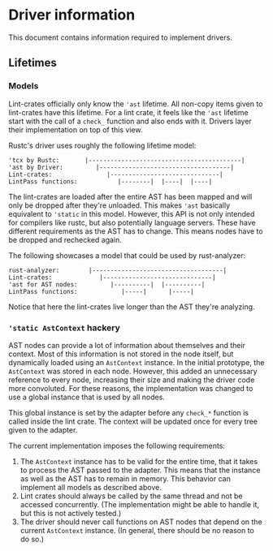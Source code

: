 # Driver information

This document contains information required to implement drivers.

## Lifetimes

### Models

Lint-crates officially only know the `'ast` lifetime.
All non-copy items given to lint-crates have this lifetime.
For a lint crate, it feels like the `'ast` lifetime start with
the call of a `check_` function and also ends with it.
Drivers layer their implementation on top of this view.

Rustc's driver uses roughly the following lifetime model:

```
'tcx by Rustc:       |------------------------------------------|
'ast by Driver:         |------------------------------------|
Lint-crates:               |------------------------------|
LintPass functions:           |--------|  |----|  |----|
```

The lint-crates are loaded after the entire AST has been mapped
and will only be dropped after they're unloaded.
This makes `'ast` basically equivalent to `'static` in this model.
However, this API is not only intended for compilers like rustc,
but also potentially language servers.
These have different requirements as the AST has to change.
This means nodes have to be dropped and rechecked again.

The following showcases a model that could be used by rust-analyzer:

```
rust-analyzer:        |------------------------------------|
Lint-crates:             |------------------------------|
'ast for AST nodes:         |----------|  |----------|
LintPass functions:            |-----|      |-----|
```

Notice that here the lint-crates live longer than the AST they're analyzing.

### `'static AstContext` hackery

AST nodes can provide a lot of information about themselves and their context.
Most of this information is not stored in the node itself,
but dynamically loaded using an `AstContext` instance.
In the initial prototype, the `AstContext` was stored in each node.
However, this added an unnecessary reference to every node,
increasing their size and making the driver code more convoluted.
For these reasons, the implementation was changed to use a global instance that is used by all nodes.

This global instance is set by the adapter before any `check_*` function is called inside the lint crate.
The context will be updated once for every tree given to the adapter.

The current implementation imposes the following requirements:

1. The `AstContext` instance has to be valid for the entire time, that it takes to process the AST passed to the adapter.
    This means that the instance as well as the AST has to remain in memory.
    This behavior can implement all models as described above.
2. Lint crates should always be called by the same thread and not be accessed concurrently.
    (The implementation might be able to handle it, but this is not actively tested.)
3. The driver should never call functions on AST nodes that depend on the current `AstContext` instance.
    (In general, there should be no reason to do so.)
